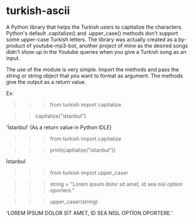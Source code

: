 # turkish-ascii
A Python library that helps the Turkish users to capitalize the characters. Python's default .capitalize() and .upper_case() methods don't support some upper-case Turkish letters. The library was actually created as a by-product of youtube-mp3-bot, another project of mine as the desired songs didn't show up in the Youtube queries when you give a Turkish song as an input. 

The use of the module is very simple. Import the methods and pass the string or string object that you want to format as argument. The methods give the output as a return value.

Ex: 

>>>from turkish import capitalize

>>capitalize("istanbul")

'İstanbul'
(As a return value in Python IDLE)

>>>from turkish import capitalize

>>>print(capitalize("istanbul"))

İstanbul


>>>from turkish import upper_caser

>>>string = "Lorem ipsum dolor sit amet, id sea nisl option oportere."

>>>upper_caser(string)

'LOREM İPSUM DOLOR SİT AMET, İD SEA NİSL OPTİON OPORTERE.'


